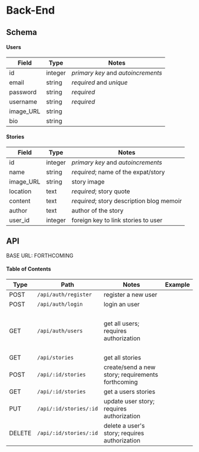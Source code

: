 # Back-End
## Schema

#### Users

| Field    | Type    | Notes                              |
| -------- | ------- | ---------------------------------- |
| id       | integer | _primary key_ and _autoincrements_ |
| email    | string  | _required_ and _unique_            |
| password | string  | _required_                         |
| username | string  | _required_                         |
| image_URL| string  |                                    |
| bio      | string  |                                    |

#### Stories

| Field     | Type    | Notes                                                                   |
| --------- | ------- | ----------------------------------------------------------------------- |
| id        | integer | _primary key_ and _autoincrements_                                      |
| name      | string  | _required_; name of the expat/story                                     |
| image_URL | string  | story image                                                             |
| location  | text    | _required_; story quote                                                 |
| content   | text    | _required_; story description blog memoir                               |
| author    | text    | author of the story                                                     |
| user_id   | integer | foreign key to link stories to user                                     |


## API

BASE URL: FORTHCOMING

#### Table of Contents

| Type   | Path                     | Notes                                                                                                 | Example                            |
| ------ | ------------------------ | ----------------------------------------------------------------------------------------------------- | ---------------------------------- |
| POST   | `/api/auth/register`     | register a new user                                                                                   |                                    |
| POST   | `/api/auth/login`        | login an user                                                                                         |                                    |
| &nbsp; |                          |                                                                                                       |                                    |
| GET    | `/api/auth/users`        | get all users; requires authorization                                                                 |                                    |
| &nbsp; |                          |                                                                                                       |                                    |
| GET    | `/api/stories`           | get all stories                                                                                       |                                    |
| POST   | `/api/:id/stories`       | create/send a new story; requirements forthcoming                                                     |                                    |
| GET    | `/api/:id/stories`   | get a users stories                                                                                   |                                    |
| PUT    | `/api/:id/stories/:id`   | update user story; requires authorization                                                             |                                    |
| DELETE | `/api/:id/stories/:id`   | delete a user's story; requires authorization                                                         |                                    |